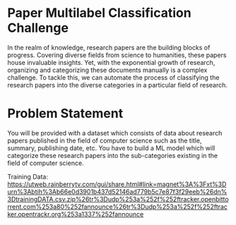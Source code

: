 # Paper Multilabel Classification Challenge
In the realm of knowledge, research papers are the building blocks of progress. Covering diverse fields from science to humanities, these papers house invaluable insights. Yet, with the exponential growth of research, organizing and categorizing these documents manually is a complex challenge. To tackle this, we can automate the process of classifying the research papers into the diverse categories in a particular field of research.

# Problem Statement
You will be provided with a dataset which consists of data about research papers published in the field of computer science such as the title, summary, publishing date, etc. You have to build a ML model which will categorize these research papers into the sub-categories existing in the field of computer science.

Training Data: 
https://utweb.rainberrytv.com/gui/share.html#link=magnet%3A%3Fxt%3Durn%3Abtih%3Ab66e0d3901b437d52146ad779b5c7e87f3f29eeb%26dn%3DtrainingDATA.csv.zip%26tr%3Dudp%253a%252f%252ftracker.openbittorrent.com%253a80%252fannounce%26tr%3Dudp%253a%252f%252ftracker.opentrackr.org%253a1337%252fannounce
